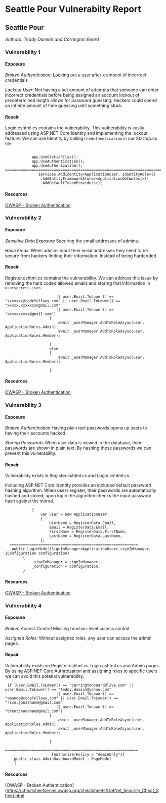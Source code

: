 # Seattle Pour Vulnerabilty Report

## Seattle Pour

*Authors: Teddy Damian and Carrington Beard*

### Vulnerability 1

#### Exposure
*Broken Authentication:* Locking out a user after x amount of incorrect credentials

*Lockout User:* Not having a set amount of attempts that someone can enter incorrect 
credentials before being assigned an account lockout of predetermined length allows for password guessing.
Hackers could spend an infinite amount of time guessing until something stuck.

#### Repair

Login.cshtml.cs contains the vulnerability. This vulnerability is easily addressed using ASP.NET Core Identity and implementing the lockout feature.
We can use Identity by calling `UseAuthentication` in our Startup.cs file

```    
                
            app.UseStaticFiles();
            app.UseAuthentication();
            app.UseAuthorization();
=========================================================================================
               services.AddIdentity<ApplicationUser, IdentityRole>()
                .AddEntityFrameworkStores<ApplicationDbContext>()
                .AddDefaultTokenProviders();
```

#### Resources
[OWASP - Broken Authentication](https://cheatsheetseries.owasp.org/cheatsheets/DotNet_Security_Cheat_Sheet.html)

### Vulnerability 2

#### Exposure
*Sensitive Data Exposure* Securing the email addresses of admins.

*Hash Email:* When admins input their emial addresses they need to be secure from hackers finding their information. Instead of being hardcoded.

#### Repair

Register.cshtml.cs contains the vuknerability. We can address this issue by removing the hard coded allowed emails and storing that information in `usersecrets.json`

``` if (user.Email.ToLower() == "xxxxxxxxxxxxxxx@live.com" || user.Email.ToLower() == "xxxxxx.xxxxxx@yahoo.com"
                       || user.Email.ToLower() == "xxxxxxx@codefellows.com" || user.Email.ToLower() == "xxxxx.xxxxxxx@gmail.com"
                       || user.Email.ToLower() == "xxxxxxxxxx@gmail.com")
                    {
                        await _userManager.AddToRoleAsync(user, ApplicationRoles.Admin);
                        await _userManager.AddToRoleAsync(user, ApplicationRoles.Member);

                    }
                    else
                    {
                        await _userManager.AddToRoleAsync(user, ApplicationRoles.Member);

                    } 
```
                    
#### Resources

[OWASP - Broken Authentication](https://cheatsheetseries.owasp.org/cheatsheets/DotNet_Security_Cheat_Sheet.html)

### Vulnerability 3

#### Exposure

*Broken Authentication* Having plain text passwords opens up users to having their accounts hacked.

*Storing Passwords* When user data is viewed in the database, their passwords are shown in plain text. By hashing these passwords we can prevent this vulnerability.

#### Repair

Vulnerability exists in Register.cshtml.cs and Login.cshtml.cs

Including ASP.NET Core Identity provides an included default password hashing algorithm.
When users register, their passwords are automatically hashed and stored, upon login the algorithm checks the input password hash against the stored.

``` if (ModelState.IsValid)
            {
                var user = new ApplicationUser
                {
                    UserName = RegisterData.Email,
                    Email = RegisterData.Email,
                    FirstName = RegisterData.FirstName,
                    LastName = RegisterData.LastName,
                };
  ==========================================================
   public LoginModel(SignInManager<ApplicationUser> signInManager, IConfiguration configuration)
        {
            _signInManager = signInManager;
            _configuration = configuration;
        }
```

#### Resources

[OWASP - Broken Authentication](https://cheatsheetseries.owasp.org/cheatsheets/DotNet_Security_Cheat_Sheet.html)

### Vulnerability 4

#### Exposure
*Broken Access Control* Missing function-level access control

*Assigned Roles:* Without assigned roles, any user can access the admin pages.

#### Repair

Vulnerability exists on Register.cshtml.cs Login.cshtml.cs and Admin pages.
By using ASP.NET Core Authroization and assigning roles to specific users we can avoid this potetial vulnerability.

```
 if (user.Email.ToLower() == "carringtonbeard@live.com" || user.Email.ToLower() == "teddy.damian@yahoo.com"
                       || user.Email.ToLower() == "amanda@codefellows.com" || user.Email.ToLower() == "rice.jonathanm@gmail.com"
                       || user.Email.ToLower() == "brentshanahan@gmail.com")
                    {
                        await _userManager.AddToRoleAsync(user, ApplicationRoles.Admin);
                        await _userManager.AddToRoleAsync(user, ApplicationRoles.Member);

                    }
                    ============================================================
                     [Authorize(Policy = "AdminOnly")]
    public class AdminDashboardModel : PageModel
    {
```
#### Resources

[OWASP - Broken Authentication](https://cheatsheetseries.owasp.org/cheatsheets/DotNet_Security_Cheat_Sheet.html
